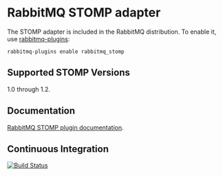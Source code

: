 # RabbitMQ STOMP adapter

The STOMP adapter is included in the RabbitMQ distribution.  To enable
it, use [rabbitmq-plugins](https://www.rabbitmq.com/man/rabbitmq-plugins.1.man.html):

    rabbitmq-plugins enable rabbitmq_stomp

## Supported STOMP Versions

1.0 through 1.2.

## Documentation

[RabbitMQ STOMP plugin documentation](https://www.rabbitmq.com/stomp.html).

## Continuous Integration

[![Build Status](https://travis-ci.org/rabbitmq/rabbitmq-stomp.svg?branch=master)](https://travis-ci.org/rabbitmq/rabbitmq-stomp)
